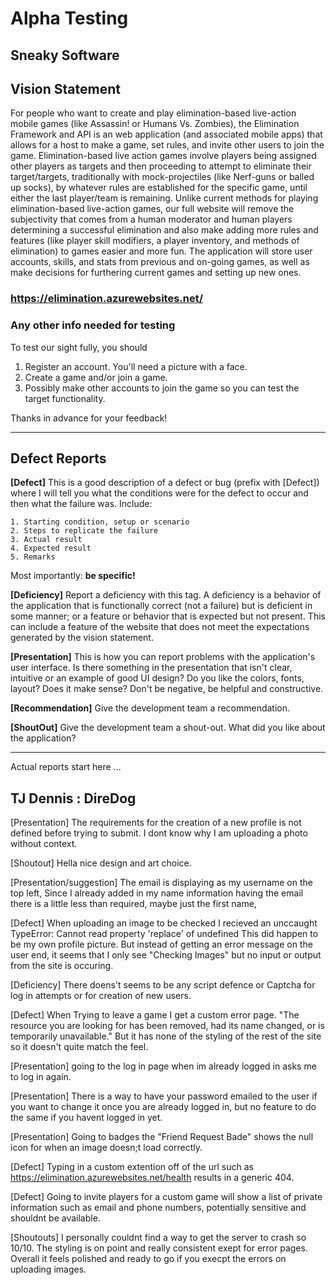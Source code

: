 # Alpha Testing

## Sneaky Software

## Vision Statement
For people who want to create and play elimination-based live-action mobile games (like Assassin! or Humans Vs. Zombies), the Elimination Framework and API is an web application (and associated mobile apps) that allows for a host to make a game, set rules, and invite other users to join the game. Elimination-based live action games involve players being assigned other players as targets and then proceeding to attempt to eliminate their target/targets, traditionally with mock-projectiles (like Nerf-guns or balled up socks), by whatever rules are established for the specific game, until either the last player/team is remaining. Unlike current methods for playing elimination-based live-action games, our full website will remove the subjectivity that comes from a human moderator and human players determining a successful elimination and also make adding more rules and features (like player skill modifiers, a player inventory, and methods of elimination) to games easier and more fun. The application will store user accounts, skills, and stats from previous and on-going games, as well as make decisions for furthering current games and setting up new ones.

### https://elimination.azurewebsites.net/

### Any other info needed for testing
To test our sight fully, you should
1) Register an account. You'll need a picture with a face.
2) Create a game and/or join a game.
3) Possibly make other accounts to join the game so you can test the target functionality.

Thanks in advance for your feedback!

---
## Defect Reports

__[Defect]__ This is a good description of a defect or bug (prefix with [Defect]) where I will tell you what the conditions were for the defect to occur and then what the failure was.  Include:

    1. Starting condition, setup or scenario
    2. Steps to replicate the failure
    3. Actual result
    4. Expected result
    5. Remarks
    
Most importantly: __be specific!__

__[Deficiency]__ Report a deficiency with this tag.  A deficiency is a behavior of the application that is functionally correct (not a failure) but is deficient in some manner; or a feature or behavior that is expected but not present.  This can include a feature of the website that does not meet the expectations generated by the vision statement.

__[Presentation]__ This is how you can report problems with the application's user interface.  Is there something in the presentation that isn't clear, intuitive or an example of good UI design?  Do you like the colors, fonts, layout?  Does it make sense?  Don't be negative, be helpful and constructive.

__[Recommendation]__ Give the development team a recommendation.

__[ShoutOut]__ Give the development team a shout-out.  What did you like about the application?

---
Actual reports start here ...

## TJ Dennis : DireDog

[Presentation] The requirements for the creation of a new profile is not defined before trying to submit. I dont know why I am uploading a photo without context. 

[Shoutout] Hella nice design and art choice.

[Presentation/suggestion] The email is displaying as my username on the top left, Since I already added in my name information having the email there is a little less than required, maybe just the first name,

[Defect] When uploading an image to be checked I recieved an unccaught TypeError: Cannot read property 'replace' of undefined
This did happen to be my own profile picture. But instead of getting an error message on the user end, it seems that I only see "Checking Images" but no input or output from the site is occuring. 

[Deficiency] There doens't seems to be any script defence or Captcha for log in attempts or for creation of new users. 

[Defect] When Trying to leave a game I get a custom error page. "The resource you are looking for has been removed, had its name changed, or is temporarily unavailable." But it has none of the styling of the rest of the site so it doesn't quite match the feel.

[Presentation] going to the log in page when im already logged in asks me to log in again. 

[Presentation] There is a way to have your password emailed to the user if you want to change it once you are already logged in, but no feature to do the same if you havent logged in yet.

[Presentation] Going to badges the "Friend Request Bade" shows the null icon for when an image doesn;t load correctly. 

[Defect] Typing in a custom extention off of the url such as https://elimination.azurewebsites.net/health results in a generic 404.

[Defect] Going to invite players for a custom game will show a list of private information such as email and phone numbers, potentially sensitive and shouldnt be available.

[Shoutouts] I personally couldnt find a way to get the server to crash so 10/10. The styling is on point and really consistent exept for error pages. Overall it feels polished and ready to go if you execpt the errors on uploading images. 
